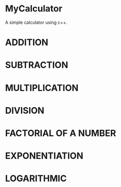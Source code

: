 # MyCalculator
A simple calculator using c++.
# ADDITION
# SUBTRACTION
# MULTIPLICATION
# DIVISION
# FACTORIAL OF A NUMBER
# EXPONENTIATION
# LOGARITHMIC
